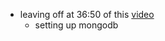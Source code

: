 - leaving off at 36:50 of this [video](https://www.youtube.com/watch?v=-0exw-9YJBo)
  - setting up mongodb